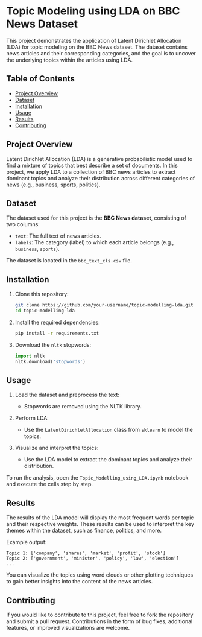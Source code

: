 
# Topic Modeling using LDA on BBC News Dataset

This project demonstrates the application of Latent Dirichlet Allocation (LDA) for topic modeling on the BBC News dataset. The dataset contains news articles and their corresponding categories, and the goal is to uncover the underlying topics within the articles using LDA.

## Table of Contents
- [Project Overview](#project-overview)
- [Dataset](#dataset)
- [Installation](#installation)
- [Usage](#usage)
- [Results](#results)
- [Contributing](#contributing)

## Project Overview
Latent Dirichlet Allocation (LDA) is a generative probabilistic model used to find a mixture of topics that best describe a set of documents. In this project, we apply LDA to a collection of BBC news articles to extract dominant topics and analyze their distribution across different categories of news (e.g., business, sports, politics).

## Dataset
The dataset used for this project is the **BBC News dataset**, consisting of two columns:
- `text`: The full text of news articles.
- `labels`: The category (label) to which each article belongs (e.g., `business`, `sports`).

The dataset is located in the `bbc_text_cls.csv` file.

## Installation

1. Clone this repository:
   ```bash
   git clone https://github.com/your-username/topic-modelling-lda.git
   cd topic-modelling-lda
   ```

2. Install the required dependencies:
   ```bash
   pip install -r requirements.txt
   ```

3. Download the `nltk` stopwords:
   ```python
   import nltk
   nltk.download('stopwords')
   ```

## Usage

1. Load the dataset and preprocess the text:
   - Stopwords are removed using the NLTK library.

2. Perform LDA:
   - Use the `LatentDirichletAllocation` class from `sklearn` to model the topics.
   
3. Visualize and interpret the topics:
   - Use the LDA model to extract the dominant topics and analyze their distribution.

To run the analysis, open the `Topic_Modelling_using_LDA.ipynb` notebook and execute the cells step by step.

## Results
The results of the LDA model will display the most frequent words per topic and their respective weights. These results can be used to interpret the key themes within the dataset, such as finance, politics, and more.

Example output:
```
Topic 1: ['company', 'shares', 'market', 'profit', 'stock']
Topic 2: ['government', 'minister', 'policy', 'law', 'election']
...
```

You can visualize the topics using word clouds or other plotting techniques to gain better insights into the content of the news articles.

## Contributing
If you would like to contribute to this project, feel free to fork the repository and submit a pull request. Contributions in the form of bug fixes, additional features, or improved visualizations are welcome.
